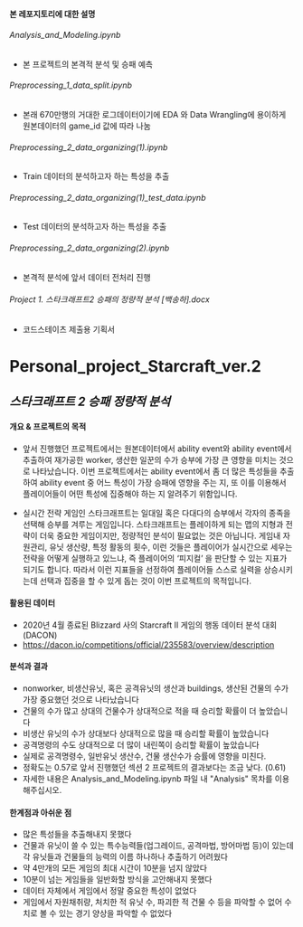 #### 본 레포지토리에 대한 설명

###### Analysis_and_Modeling.ipynb 
- 본 프로젝트의 본격적 분석 및 승패 예측
###### Preprocessing_1_data_split.ipynb
- 본래 670만행의 거대한 로그데이터이기에 EDA 와 Data Wrangling에 용이하게 원본데이터의 game_id 값에 따라 나눔
###### Preprocessing_2_data_organizing(1).ipynb
- Train 데이터의 분석하고자 하는 특성을 추출
###### Preprocessing_2_data_organizing(1)_test_data.ipynb
- Test 데이터의 분석하고자 하는 특성을 추출
###### Preprocessing_2_data_organizing(2).ipynb
- 본격적 분석에 앞서 데이터 전처리 진행
###### Project 1. 스타크래프트2 승패의 정량적 분석 [백송하].docx
- 코드스테이츠 제출용 기획서



# Personal_project_Starcraft_ver.2
## _스타크래프트 2 승패 정량적 분석_

#### 개요 & 프로젝트의 목적

- 앞서 진행했던 프로젝트에서는 원본데이터에서 ability event와 ability event에서 추출하여 재가공한 worker, 생산한 일꾼의 수가 승부에 가장 큰 영향을 미치는 것으로 나타났습니다. 이번 프로젝트에서는 ability event에서 좀 더 많은 특성들을 추출하여 ability event 중 어느 특성이 가장 승패에 영향을 주는 지, 또 이를 이용해서 플레이어들이 어떤 특성에 집중해야 하는 지 알려주기 위함입니다.

- 실시간 전략 게임인 스타크래프트는 일대일 혹은 다대다의 승부에서 각자의 종족을 선택해 승부를 겨루는 게임입니다. 스타크래프트는 플레이하게 되는 맵의 지형과 전략이 더욱 중요한 게임이지만, 정량적인 분석이 필요없는 것은 아닙니다. 게임내 자원관리, 유닛 생산량, 특정 활동의 횟수, 이런 것들은 플레이어가 실시간으로 세우는 전략을 어떻게 실행하고 있느냐, 즉 플레이어의 ‘피지컬’ 을 판단할 수 있는 지표가 되기도 합니다. 따라서 이런 지표들을 선정하여 플레이어들 스스로 실력을 상승시키는데 선택과 집중을 할 수 있게 돕는 것이 이번 프로젝트의 목적입니다.

#### 활용된 데이터 
- 2020년 4월 종료된 Blizzard 사의 Starcraft II 게임의 행동 데이터 분석 대회 (DACON)
- https://dacon.io/competitions/official/235583/overview/description

#### 분석과 결과
- nonworker, 비생산유닛, 혹은 공격유닛의 생산과 buildings, 생산된 건물의 수가 가장 중요했던 것으로 나타났습니다
- 건물의 수가 많고 상대의 건물수가 상대적으로 적을 때 승리할 확률이 더 높았습니다
- 비생산 유닛의 수가 상대보다 상대적으로 많을 때 승리할 확률이 높았습니다
- 공격명령의 수도 상대적으로 더 많이 내린쪽이 승리할 확률이 높았습니다
- 실제로 공격명령수, 일반유닛 생산수, 건물 생산수가 승률에 영향을 미친다.
- 정확도는 0.57로 앞서 진행했던 섹션 2 프로젝트의 결과보다는 조금 낮다. (0.61)
- 자세한 내용은 Analysis_and_Modeling.ipynb 파일 내 "Analysis" 목차를 이용해주십시오.

#### 한계점과 아쉬운 점
- 많은 특성들을 추출해내지 못했다
- 건물과 유닛이 쓸 수 있는 특수능력들(업그레이드, 공격마법, 방어마법 등)이 있는데 각 유닛들과 건물들의 능력의 이름 하나하나 추출하기 어려웠다
- 약 4만개의 모든 게임의 최대 시간이 10분을 넘지 않았다
- 10분이 넘는 게임들을 일반화할 방식을 고안해내지 못했다
- 데이터 자체에서 게임에서 정말 중요한 특성이 없었다
- 게임에서 자원채취량, 처치한 적 유닛 수, 파괴한 적 건물 수 등을 파악할 수 없어 수치로 볼 수 있는 경기 양상을 파악할 수 없었다



